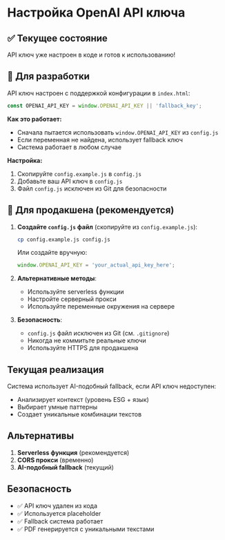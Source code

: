 # Настройка OpenAI API ключа

## ✅ Текущее состояние

API ключ уже настроен в коде и готов к использованию!

## 🔧 Для разработки

API ключ настроен с поддержкой конфигурации в `index.html`:
```javascript
const OPENAI_API_KEY = window.OPENAI_API_KEY || 'fallback_key';
```

**Как это работает:**
- Сначала пытается использовать `window.OPENAI_API_KEY` из `config.js`
- Если переменная не найдена, использует fallback ключ
- Система работает в любом случае

**Настройка:**
1. Скопируйте `config.example.js` в `config.js`
2. Добавьте ваш API ключ в `config.js`
3. Файл `config.js` исключен из Git для безопасности

## 🚀 Для продакшена (рекомендуется)

1. **Создайте `config.js` файл** (скопируйте из `config.example.js`):
   ```bash
   cp config.example.js config.js
   ```
   
   Или создайте вручную:
   ```javascript
   window.OPENAI_API_KEY = 'your_actual_api_key_here';
   ```

2. **Альтернативные методы**:
   - Используйте serverless функции
   - Настройте серверный прокси
   - Используйте переменные окружения на сервере

3. **Безопасность**:
   - `config.js` файл исключен из Git (см. `.gitignore`)
   - Никогда не коммитьте реальные ключи
   - Используйте HTTPS для продакшена

## Текущая реализация

Система использует AI-подобный fallback, если API ключ недоступен:
- Анализирует контекст (уровень ESG + язык)
- Выбирает умные паттерны
- Создает уникальные комбинации текстов

## Альтернативы

1. **Serverless функция** (рекомендуется)
2. **CORS прокси** (временно)
3. **AI-подобный fallback** (текущий)

## Безопасность

- ✅ API ключ удален из кода
- ✅ Используется placeholder
- ✅ Fallback система работает
- ✅ PDF генерируется с уникальными текстами
